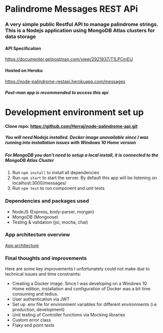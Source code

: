 # Palindrome Messages REST APi
### A very simple public Restful API to manage palindrome strings. This is a Nodejs application using MongoDB Atlas clusters for data storage

#### API Specification
https://documenter.getpostman.com/view/2921837/T1LPCmEU

#### Hosted on Heroku
https://node-palindrome-restapi.herokuapp.com/messages 

##### Post-man app is recommended to access this api


# Development environment set up
#### Clone repo: https://github.com/Herraj/node-palindrome-api.git
##### You will need Nodejs installed. Docker image unavailable since I was running into installation issues with Windows 10 Home version
##### For MongoDB you don't need to setup a local install, it is connected to the MongoDB Atlas Cluster 
1. Run `npm install` to install all dependencies
2. Run `npm start` to start the server. By default this app will be listening on localhost:3000/messages/
3. Run `npm test` to run component and unit tests

### Dependencies and packages used
* NodeJS (Express, body-parser, morgan)
* MongoDB (Mongoose)
* Testing & validation (joi, mocha, chai)

### App architecture overview 
[App architecture](https://drive.google.com/file/d/1qGOM8h0kuv2IH-Ev90sSUxDChIDHT6XR/view?usp=sharing)
 
### Final thoughts and improvements
Here are some key improvements I unfortunately could not make due to technical issues and time constraints:
* Creating a Docker image. Since I was developing on a Windows 10 Home edition, installation and configuration of Docker was a bit time consuming and tedius. 
* User authentication via JWT
* Set up .env file for environment variables for different environments (i.e production, development)
* Unit testing of Controller functions via Mocking libraries
* Custom error class
* Flaky end point tests



